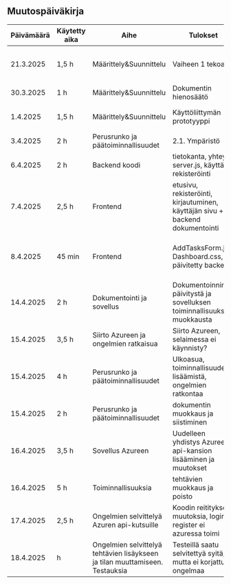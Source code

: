 ## Muutospäiväkirja

| Päivämäärä | Käytetty aika | Aihe | Tulokset | Seuraavaksi | Osallistujat |
|------------|--------------|--------|-------------|-------------------|--------------|
| 21.3.2025 | 1,5 h | Määrittely&Suunnittelu | Vaiheen 1 tekoa | Käyttöliittymän prototyyppi. Dokumenttin hienosäätö. | Mari, Noora |
| 30.3.2025 | 1 h | Määrittely&Suunnittelu | Dokumentin hienosäätö | Käyttöliittymän prototyyppi | Mari |
| 1.4.2025 | 1,5 h | Määrittely&Suunnittelu | Käyttöliittymän prototyyppi | Vaihe 2 aloitus | Noora kuva. Mari, tekstit | 
| 3.4.2025 | 2 h | Perusrunko ja päätoiminnallisuudet | 2.1. Ympäristö | 2.2. Backend | Mari ja Noora |
| 6.4.2025 | 2 h | Backend koodi| tietokanta, yhteys server.js, käyttäjän rekisteröinti | Backend dokumentaatio, frontend koodi | Noora, Mari | 
| 7.4.2025 | 2,5 h | Frontend | etusivu, rekisteröinti, kirjautuminen, käyttäjän sivu + backend dokumentointi | Ulkoasu, frontend dokumentointi | Noora ja Mari |
| 8.4.2025 | 45 min | Frontend | AddTasksForm.js, Dashboard.css, päivitetty backend | Dokumentin päivitys, sovelluksen ulkoasu, tehtävälista | Noora |
| 14.4.2025 | 2 h | Dokumentointi ja sovellus | Dokumentoinnin päivitystä ja sovelluksen toiminnallisuuksien muokkausta | Ulkoasu, Dokumentti loppuun | Mari |
| 15.4.2025 | 3,5 h | Siirto Azureen ja ongelmien ratkaisua | Siirto Azureen, selaimessa ei käynnisty? |  | Mari |
| 15.4.2025 | 4 h | Perusrunko ja päätoiminnallisuudet |  Ulkoasua, toiminnallisuuden lisäämistä, ongelmien ratkontaa | ongelmien selvitys ja valmiin koodin pushaaminen |Noora |
|15.4.2025 | 2 h | Perusrunko ja päätoiminnallisuudet | dokumentin muokkaus ja siistiminen | | Mari |
| 16.4.2025 | 3,5 h | Sovellus Azureen | Uudelleen yhdistys Azureen, api-kansion lisääminen ja muutokset | Azuren osoitteella kirjautuminen tai rekisteröinti ei onnistu?? | Mari |
| 16.4.2025 | 5 h | Toiminnallisuuksia | tehtävien muokkaus ja poisto |  | Noora | 
| 17.4.2025 | 2,5 h | Ongelmien selvittelyä Azuren api-kutsuille | Koodin reitityksen muutoksia, login / register ei azuressa toimi | | Mari | 
| 18.4.2025 |  h | Ongelmien selvittelyä tehtävien lisäykseen ja tilan muuttamiseen. Testauksia | Testeillä saatu selvitettyä syitä, mutta ei korjattua ongelmaa | | Noora |
